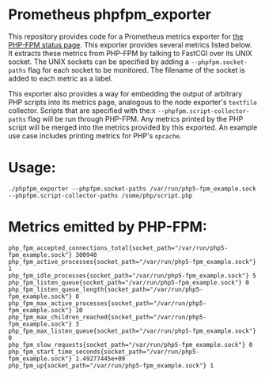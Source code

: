# Prometheus phpfpm_exporter

This repository provides code for a Prometheus metrics exporter
for [the PHP-FPM status page](http://nl1.php.net/manual/en/install.fpm.php).
This exporter provides several metrics listed below. It extracts these
metrics from PHP-FPM by talking to FastCGI over its UNIX socket. The UNIX
sockets can be specified by adding a `--phpfpm.socket-paths` flag for
each socket to be monitored. The filename of the socket is added to each
metric as a label.

This exporter also provides a way for embedding the output of arbitrary
PHP scripts into its metrics page, analogous to the node exporter's
`textfile` collector. Scripts that are specified with the:x
`--phpfpm.script-collector-paths` flag will be run through PHP-FPM. Any
metrics printed by the PHP script will be merged into the metrics
provided by this exported. An example use case includes printing metrics
for PHP's `opcache`.

# Usage:

```
./phpfpm_exporter --phpfpm.socket-paths /var/run/php5-fpm_example.sock --phpfpm.script-collector-paths /some/php/script.php
```

# Metrics emitted by PHP-FPM:

```
php_fpm_accepted_connections_total{socket_path="/var/run/php5-fpm_example.sock"} 300940
php_fpm_active_processes{socket_path="/var/run/php5-fpm_example.sock"} 1
php_fpm_idle_processes{socket_path="/var/run/php5-fpm_example.sock"} 5
php_fpm_listen_queue{socket_path="/var/run/php5-fpm_example.sock"} 0
php_fpm_listen_queue_length{socket_path="/var/run/php5-fpm_example.sock"} 0
php_fpm_max_active_processes{socket_path="/var/run/php5-fpm_example.sock"} 10
php_fpm_max_children_reached{socket_path="/var/run/php5-fpm_example.sock"} 3
php_fpm_max_listen_queue{socket_path="/var/run/php5-fpm_example.sock"} 0
php_fpm_slow_requests{socket_path="/var/run/php5-fpm_example.sock"} 0
php_fpm_start_time_seconds{socket_path="/var/run/php5-fpm_example.sock"} 1.49277445e+09
php_fpm_up{socket_path="/var/run/php5-fpm_example.sock"} 1
```
